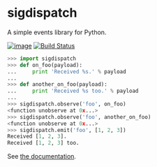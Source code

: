 # sigdispatch

A simple events library for Python.

[![image](https://readthedocs.org/projects/sigdispatch/badge/?version=latest)](http://sigdispatch.readthedocs.org/) [![Build Status](https://travis-ci.org/Tyba/sigdispatch.svg)](https://travis-ci.org/Tyba/sigdispatch)

```python
>>> import sigdispatch
>>> def on_foo(payload):
...     print 'Received %s.' % payload
...
>>> def another_on_foo(payload):
...     print 'Received %s too.' % payload
...
>>> sigdispatch.observe('foo', on_foo)
<function unobserve at 0x...>
>>> sigdispatch.observe('foo', another_on_foo)
<function unobserve at 0x...>
>>> sigdispatch.emit('foo', [1, 2, 3])
Received [1, 2, 3].
Received [1, 2, 3] too.
```

See [the documentation](http://sigdispatch.readthedocs.org/).